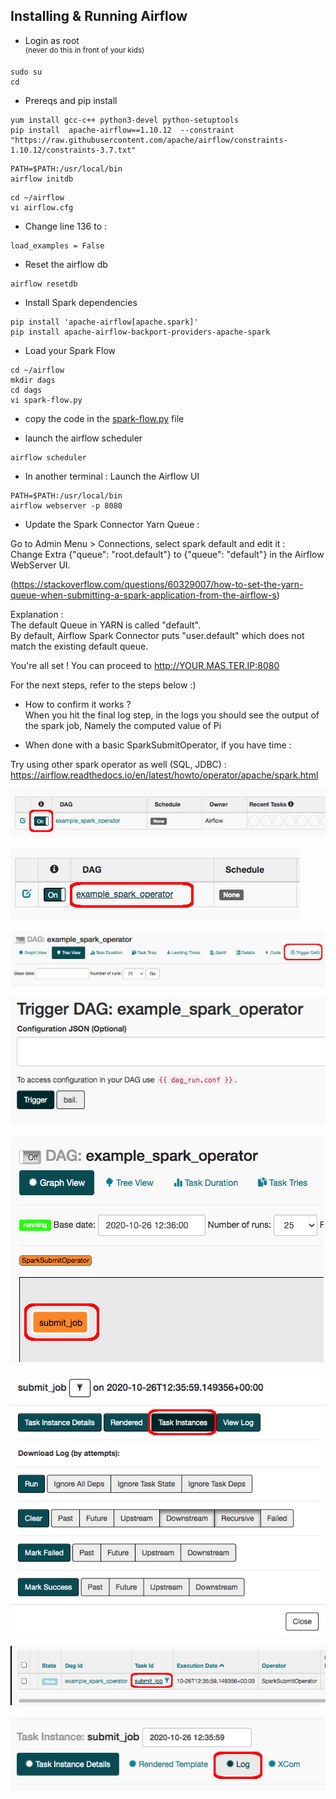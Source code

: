 ## Installing & Running Airflow

- Login as root  
  <sup>(never do this in front of your kids)</sup>

```
sudo su
cd
```

- Prereqs and pip install
```
yum install gcc-c++ python3-devel python-setuptools
pip install  apache-airflow==1.10.12  --constraint "https://raw.githubusercontent.com/apache/airflow/constraints-1.10.12/constraints-3.7.txt"
```

```
PATH=$PATH:/usr/local/bin
airflow initdb
```

```
cd ~/airflow
vi airflow.cfg
```
- Change line 136 to :

```
load_examples = False
```

- Reset the airflow db

```
airflow resetdb
```

- Install Spark dependencies

```
pip install 'apache-airflow[apache.spark]'
pip install apache-airflow-backport-providers-apache-spark
```

- Load your Spark Flow

```
cd ~/airflow
mkdir dags
cd dags
vi spark-flow.py
```
- copy the code in the [spark-flow.py](spark-flow.py) file 

- launch the airflow scheduler

```
airflow scheduler
```

- In another terminal : 
  Launch the Airflow UI

```  
PATH=$PATH:/usr/local/bin
airflow webserver -p 8080
```

- Update the Spark Connector Yarn Queue : 

Go to Admin Menu > Connections, select spark default and edit it :  
Change Extra {"queue": "root.default"} to {"queue": "default"} in the Airflow WebServer UI.  

(https://stackoverflow.com/questions/60329007/how-to-set-the-yarn-queue-when-submitting-a-spark-application-from-the-airflow-s)

Explanation :  
The default Queue in YARN is called "default".   
By default, Airflow Spark Connector puts "user.default" which does not match the existing default queue.  


You're all set ! 
You can proceed to http://YOUR.MAS.TER.IP:8080

For the next steps, refer to the steps below :)

- How to confirm it works ?  
  When you hit the final log step, in the logs you should see the output of the spark job, Namely the computed value of Pi

- When done with a basic SparkSubmitOperator, if you have time : 

Try using other spark operator as well (SQL, JDBC) :
https://airflow.readthedocs.io/en/latest/howto/operator/apache/spark.html


  
![o](/res/img/airflow-on.png)  


![o](/res/img/airflow-dag.png)  


![o](/res/img/airflow-trigger.png)   


![o](/res/img/airflow-trigger-confirm.png)  


![o](/res/img/airflow-graph.png)  


![o](/res/img/airflow-task-instance.png)  


![o](/res/img/airflow-task.png)  


![o](/res/img/airflow-log.png)  

